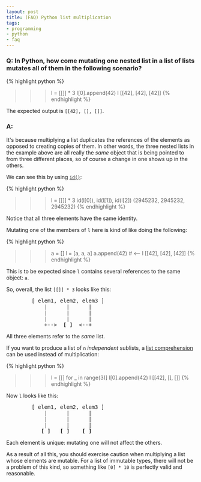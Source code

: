 ```yaml
---
layout: post
title: (FAQ) Python list multiplication
tags:
- programming
- python
- faq
---
```


### Q: In Python, how come mutating one nested list in a list of lists mutates all of them in the following scenario?

{% highlight python %}
>>> l = [[]] * 3
>>> l[0].append(42)
>>> l
[[42], [42], [42]]
{% endhighlight %}

      
The expected output is `[[42], [], []]`.

### A:

It's because multiplying a list duplicates the references of the elements as opposed to creating copies of them. In other words, the three nested lists in the example above are all really the *same* object that is being pointed to from three different places, so of course a change in one shows up in the others.

We can see this by using [`id()`](http://docs.python.org/3/library/functions.html#id):

{% highlight python %}
>>> l = [[]] * 3
>>> id(l[0]), id(l[1]), id(l[2])
(2945232, 2945232, 2945232)
{% endhighlight %}
    
Notice that all three elements have the same identity.

Mutating one of the members of `l` here is kind of like doing the following:

{% highlight python %}
>>> a = []
>>> l = [a, a, a]
>>> a.append(42)  # <--
>>> l
[[42], [42], [42]]
{% endhighlight %}
    
This is to be expected since `l` contains several references to the same object: `a`.

So, overall, the list `[[]] * 3` looks like this:

<pre>
        [ elem1, elem2, elem3 ]
            |      |      |
            |      |      |
            |      |      |
            +-->  <b>[ ]</b>  <--+
</pre>

All three elements refer to the *same* list.            

If you want to produce a list of `n` *independent* sublists, a [list comprehension](http://docs.python.org/3.3/tutorial/datastructures.html#list-comprehensions) can be used instead of multiplication:

{% highlight python %}
>>> l = [[] for _ in range(3)]
>>> l[0].append(42)
>>> l
[[42], [], []]
{% endhighlight %}
    
Now `l` looks like this:

<pre>
        [ elem1, elem2, elem3 ]
            |      |      |
            |      |      |
            |      |      |
           <b>[ ]</b>   <b>[ ]</b>    <b>[ ]</b>
</pre>

Each element is unique: mutating one will not affect the others.

As a result of all this, you should exercise caution when multiplying a list whose elements are mutable. For a list of immutable types, there will not be a problem of this kind, so something like `[0] * 10` is perfectly valid and reasonable.

